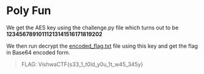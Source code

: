 # Poly Fun

We get the AES key using the challenge.py file which turns out to be **12345678910111213141516171819202** 

We then run decrypt the [encoded_flag.txt](encoded_flag.txt) file using this key and get the flag in Base64 encoded form.

>FLAG: VishwaCTF{s33_1_t0ld_y0u_1t_w45_345y}
